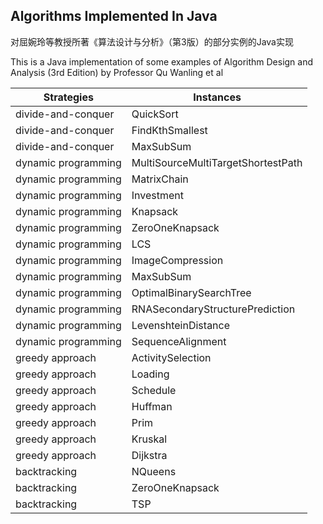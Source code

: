 Algorithms Implemented In Java
---

对屈婉玲等教授所著《算法设计与分析》（第3版）的部分实例的Java实现

This is a Java implementation of some examples of Algorithm Design and Analysis (3rd Edition) by Professor Qu Wanling et
al

| Strategies          | Instances                          |
|---------------------|------------------------------------|
| divide-and-conquer  | QuickSort                          |
| divide-and-conquer  | FindKthSmallest                    |
| divide-and-conquer  | MaxSubSum                          |
| dynamic programming | MultiSourceMultiTargetShortestPath |
| dynamic programming | MatrixChain                        |
| dynamic programming | Investment                         |
| dynamic programming | Knapsack                           |
| dynamic programming | ZeroOneKnapsack                    |
| dynamic programming | LCS                                |
| dynamic programming | ImageCompression                   |
| dynamic programming | MaxSubSum                          |
| dynamic programming | OptimalBinarySearchTree            |
| dynamic programming | RNASecondaryStructurePrediction    |
| dynamic programming | LevenshteinDistance                |
| dynamic programming | SequenceAlignment                  |
| greedy approach     | ActivitySelection                  |
| greedy approach     | Loading                            |
| greedy approach     | Schedule                           |
| greedy approach     | Huffman                            |
| greedy approach     | Prim                               |
| greedy approach     | Kruskal                            |
| greedy approach     | Dijkstra                           |
| backtracking        | NQueens                            |
| backtracking        | ZeroOneKnapsack                    |
| backtracking        | TSP                                |



